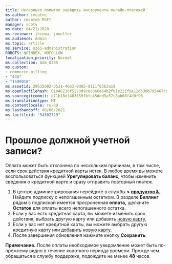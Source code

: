 ```yaml
---
title: Несколько попыток зарядить инструменты онлайн-платежей
ms.author: cmcatee
author: cmcatee-MSFT
manager: scotv
ms.date: 04/21/2020
ms.reviewer: jkinma, jmueller
ms.audience: Admin
ms.topic: article
ms.service: o365-administration
ROBOTS: NOINDEX, NOFOLLOW
localization_priority: Normal
ms.collection: Adm_O365
ms.custom:
- commerce_billing
- "445"
- "1500018"
ms.assetid: 29635602-3521-4663-9d85-d111f85b3a19
ms.openlocfilehash: 01048236f5278d9c0c866e64b2f01e221f9e12d530b795467c638387b111d85e
ms.sourcegitcommit: d71b18e1403859fbfc45ddd9a57c8ab68f4d9f96
ms.translationtype: MT
ms.contentlocale: ru-RU
ms.lasthandoff: 08/06/2021
ms.locfileid: "54502729"
---
```

# <a name="past-due-account"></a>Прошлое должной учетной записи?

Оплата может быть отклонена по нескольким причинам, в том числе, если срок действия кредитной карты истек. В любое время вы можете воспользоваться функцией **Урегулировать баланс**, чтобы изменить сведения о кредитной карте и сразу отправить повторный платеж.

1. В центре администрирования перейдите в службы **> [продуктов &.](https://go.microsoft.com/fwlink/p/?linkid=842054)**
Найдите подписку с непогашенным остатком. В разделе **Биллинг** рядом с подпиской имеется просроченная **оплата,** щелкните **Остаток** для оплаты всего непогашенного остатка.
2. Если у вас есть кредитная карта, вы можете изменить срок действия, выбрать другую карту или добавить [новую карту.](/microsoft-365/commerce/billing-and-payments/manage-payment-methods)
3. Если у вас нет кредитной карты, вы можете выбрать другую кредитную карту или [добавить новую карту.](/microsoft-365/commerce/billing-and-payments/manage-payment-methods)
4. После завершения обновления нажмите кнопку **Сохранить**.

**Примечание.** После оплаты необходимое уведомление может быть по-прежнему видно в течение короткого периода времени. Прежде чем обращаться в службу поддержки, подождите не менее **48** часов.
